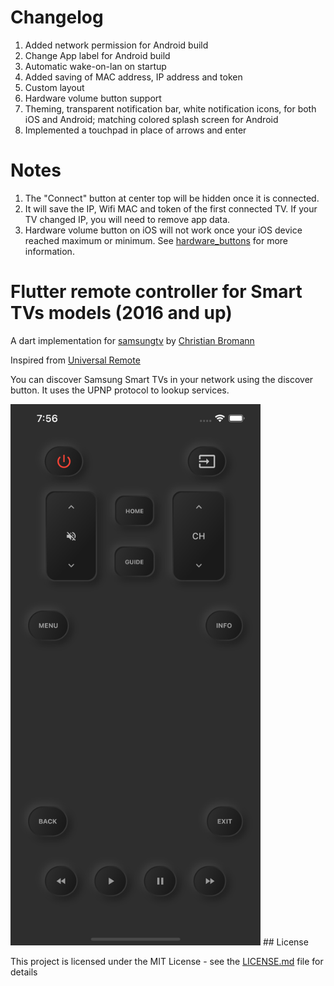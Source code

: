 # Changelog
1. Added network permission for Android build
2. Change App label for Android build
3. Automatic wake-on-lan on startup
4. Added saving of MAC address, IP address and token
5. Custom layout
6. Hardware volume button support
7. Theming, transparent notification bar, white notification icons, for both iOS and Android; matching colored splash screen for Android
8. Implemented a touchpad in place of arrows and enter

# Notes
1. The "Connect" button at center top will be hidden once it is connected.
2. It will save the IP, Wifi MAC and token of the first connected TV. If your TV changed IP, you will need to remove app data.
3. Hardware volume button on iOS will not work once your iOS device reached maximum or minimum. See [hardware_buttons](https://pub.dev/packages/hardware_buttons) for more information.

# Flutter remote controller for Smart TVs models (2016 and up)

A dart implementation for [samsungtv](https://github.com/christian-bromann/samsungtv) by [Christian Bromann](https://github.com/christian-bromann)

Inspired from [Universal Remote](https://apps.apple.com/us/app/universal-remote-tv-smart/id1401880138)

You can discover Samsung Smart TVs in your network using the discover button. It uses the UPNP protocol to lookup services.

<img src="screens/screen.png" width="400" />
## License

This project is licensed under the MIT License - see the [LICENSE.md](LICENSE.md) file for details
